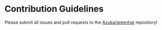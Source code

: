 # Contribution Guidelines

Please submit all issues and pull requests to the [Azuka/greenhat](http://github.com/Azuka/greenhat) repository!
